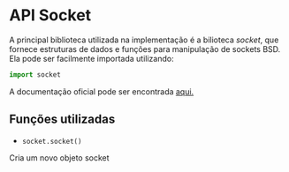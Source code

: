 # API Socket

A principal biblioteca utilizada na implementação é a bilioteca _socket_, que fornece estruturas de dados e funções para manipulação de sockets BSD. Ela pode ser facilmente importada utilizando:
```python
import socket
```

A documentação oficial pode ser encontrada
[aqui.](https://docs.python.org/3/library/socket.html)

## Funções utilizadas

- ```socket.socket()```

Cria um novo objeto socket

